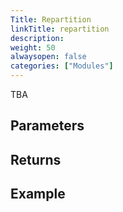 ```yaml
---
Title: Repartition
linkTitle: repartition
description: 
weight: 50
alwaysopen: false
categories: ["Modules"]
---
```


TBA

## Parameters
 


## Returns



## Example

```java

```